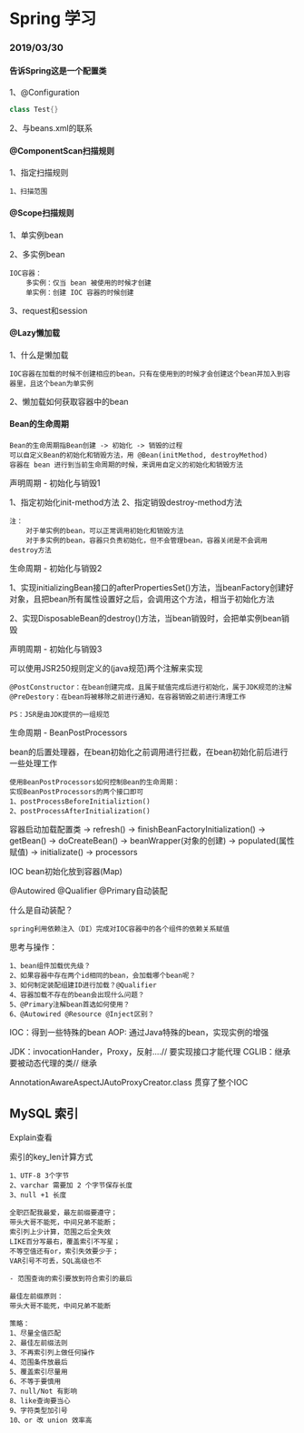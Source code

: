 # Spring 学习

### 2019/03/30

#### 告诉Spring这是一个配置类

1、@Configuration
```JAVA
class Test{}
```
2、与beans.xml的联系

#### @ComponentScan扫描规则

1、指定扫描规则

    1、扫描范围
    
#### @Scope扫描规则

1、单实例bean

2、多实例bean

    IOC容器：
        多实例：仅当 bean 被使用的时候才创建
        单实例：创建 IOC 容器的时候创建

3、request和session

#### @Lazy懒加载

1、什么是懒加载

    IOC容器在加载的时候不创建相应的bean，只有在使用到的时候才会创建这个bean并加入到容器里，且这个bean为单实例

2、懒加载如何获取容器中的bean

#### Bean的生命周期

    Bean的生命周期指Bean创建 -> 初始化 -> 销毁的过程
    可以自定义Bean的初始化和销毁方法，用 @Bean(initMethod, destroyMethod)
    容器在 bean 进行到当前生命周期的时候，来调用自定义的初始化和销毁方法
    
声明周期 - 初始化与销毁1

1、指定初始化init-method方法
2、指定销毁destroy-method方法

    注：
        对于单实例的bean，可以正常调用初始化和销毁方法
        对于多实例的bean，容器只负责初始化，但不会管理bean，容器关闭是不会调用destroy方法

生命周期 - 初始化与销毁2

1、实现initializingBean接口的afterPropertiesSet()方法，当beanFactory创建好对象，且把bean所有属性设置好之后，会调用这个方法，相当于初始化方法

2、实现DisposableBean的destroy()方法，当bean销毁时，会把单实例bean销毁

声明周期 - 初始化与销毁3

可以使用JSR250规则定义的(java规范)两个注解来实现

    @PostConstructor：在bean创建完成，且属于赋值完成后进行初始化，属于JDK规范的注解
    @PreDestory：在bean将被移除之前进行通知，在容器销毁之前进行清理工作
    
    PS：JSR是由JDK提供的一组规范
    
生命周期 - BeanPostProcessors

bean的后置处理器，在bean初始化之前调用进行拦截，在bean初始化前后进行一些处理工作

    使用BeanPostProcessors如何控制Bean的生命周期：
    实现BeanPostProcessors的两个接口即可
    1、postProcessBeforeInitializtion()
    2、postProcessAfterInitialization()
    
容器启动加载配置类 -> refresh() -> finishBeanFactoryInitialization() -> getBean() -> doCreateBean() -> beanWrapper(对象的创建) -> populated(属性赋值) -> initializate() -> processors

IOC bean初始化放到容器(Map)

@Autowired @Qualifier @Primary自动装配

什么是自动装配？
    
    spring利用依赖注入（DI）完成对IOC容器中的各个组件的依赖关系赋值
    
思考与操作：

    1、bean组件加载优先级？
    2、如果容器中存在两个id相同的bean，会加载哪个bean呢？
    3、如何制定装配组建ID进行加载？@Qualifier
    4、容器加载不存在的bean会出现什么问题？
    5、@Primary注解bean首选如何使用？
    6、@Autowired @Resource @Inject区别？
    
IOC：得到一些特殊的bean
AOP: 通过Java特殊的bean，实现实例的增强

JDK：invocationHander，Proxy，反射....// 要实现接口才能代理
CGLIB：继承要被动态代理的类// 继承

AnnotationAwareAspectJAutoProxyCreator.class 贯穿了整个IOC


## MySQL 索引

Explain查看

索引的key_len计算方式

    1、UTF-8 3个字节
    2、varchar 需要加 2 个字节保存长度
    3、null +1 长度
    
    全职匹配我最爱，最左前缀要遵守；
    带头大哥不能死，中间兄弟不能断；
    索引列上少计算，范围之后全失效
    LIKE百分写最右，覆盖索引不写星；
    不等空值还有or，索引失效要少于；
    VAR引号不可丢，SQL高级也不
    
    - 范围查询的索引要放到符合索引的最后
    
    最佳左前缀原则：
    带头大哥不能死，中间兄弟不能断
    
    策略：
    1、尽量全值匹配
    2、最佳左前缀法则
    3、不再索引列上做任何操作
    4、范围条件放最后
    5、覆盖索引尽量用
    6、不等于要慎用
    7、null/Not 有影响
    8、like查询要当心
    9、字符类型加引号
    10、or 改 union 效率高